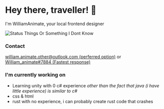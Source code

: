 # Hey there, traveller! 👋
I'm WilliamAnimate, your local frontend designer

<!-- 
![Top langs](https://github-readme-stats.vercel.app/api/top-langs/?username=WilliamAnimate&show_icons=true&theme=dark&layout=compact&custom_title=Languages%20I%20Use%20Here%20Most)] 
-->
![Status Things Or Something I Dont Know](https://github-readme-stats.vercel.app/api?username=WilliamAnimate&count_private=true&theme=dark&show_icons=true&custom_title=My%20stats&layout=compact)

### Contact
[william.animate.other@outlook.com (perferred option)](mailto://william.animate.other@outlook.com) or [William_animate#7884 (Fastest response)](https://discord.com/users/720264552285208666)

### I'm currently working on
- Learning unity with 0 c# experience *other than the fact that java (i have little experience) is similar to c#*
- css & html
- rust with no experience, i can probably create rust code that crashes


<!--
**WilliamAnimate/WilliamAnimate** is a ✨ _special_ ✨ repository because its `README.md` (this file) appears on your GitHub profile.

Here are some ideas to get you started:

- 🔭 I’m currently working on ...
- 🌱 I’m currently learning ...
- 👯 I’m looking to collaborate on ...
- 🤔 I’m looking for help with ...
- 💬 Ask me about ...
- 📫 How to reach me: ...
- 😄 Pronouns: ...
- ⚡ Fun fact: ...
- What
-->
